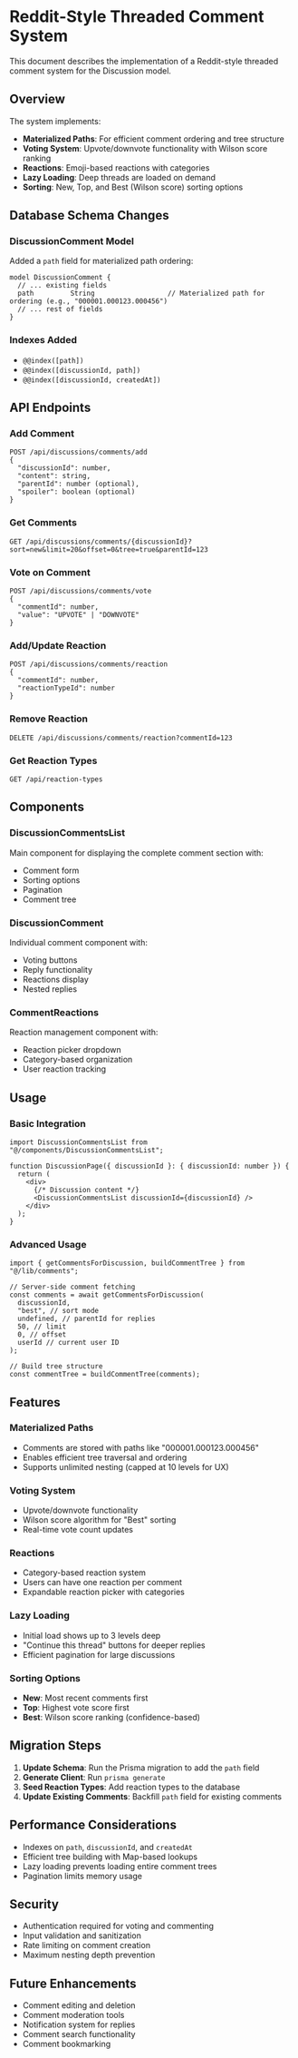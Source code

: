 # Reddit-Style Threaded Comment System

This document describes the implementation of a Reddit-style threaded comment system for the Discussion model.

## Overview

The system implements:
- **Materialized Paths**: For efficient comment ordering and tree structure
- **Voting System**: Upvote/downvote functionality with Wilson score ranking
- **Reactions**: Emoji-based reactions with categories
- **Lazy Loading**: Deep threads are loaded on demand
- **Sorting**: New, Top, and Best (Wilson score) sorting options

## Database Schema Changes

### DiscussionComment Model
Added a `path` field for materialized path ordering:
```prisma
model DiscussionComment {
  // ... existing fields
  path         String                  // Materialized path for ordering (e.g., "000001.000123.000456")
  // ... rest of fields
}
```

### Indexes Added
- `@@index([path])`
- `@@index([discussionId, path])`
- `@@index([discussionId, createdAt])`

## API Endpoints

### Add Comment
```
POST /api/discussions/comments/add
{
  "discussionId": number,
  "content": string,
  "parentId": number (optional),
  "spoiler": boolean (optional)
}
```

### Get Comments
```
GET /api/discussions/comments/{discussionId}?sort=new&limit=20&offset=0&tree=true&parentId=123
```

### Vote on Comment
```
POST /api/discussions/comments/vote
{
  "commentId": number,
  "value": "UPVOTE" | "DOWNVOTE"
}
```

### Add/Update Reaction
```
POST /api/discussions/comments/reaction
{
  "commentId": number,
  "reactionTypeId": number
}
```

### Remove Reaction
```
DELETE /api/discussions/comments/reaction?commentId=123
```

### Get Reaction Types
```
GET /api/reaction-types
```

## Components

### DiscussionCommentsList
Main component for displaying the complete comment section with:
- Comment form
- Sorting options
- Pagination
- Comment tree

### DiscussionComment
Individual comment component with:
- Voting buttons
- Reply functionality
- Reactions display
- Nested replies

### CommentReactions
Reaction management component with:
- Reaction picker dropdown
- Category-based organization
- User reaction tracking

## Usage

### Basic Integration
```tsx
import DiscussionCommentsList from "@/components/DiscussionCommentsList";

function DiscussionPage({ discussionId }: { discussionId: number }) {
  return (
    <div>
      {/* Discussion content */}
      <DiscussionCommentsList discussionId={discussionId} />
    </div>
  );
}
```

### Advanced Usage
```tsx
import { getCommentsForDiscussion, buildCommentTree } from "@/lib/comments";

// Server-side comment fetching
const comments = await getCommentsForDiscussion(
  discussionId,
  "best", // sort mode
  undefined, // parentId for replies
  50, // limit
  0, // offset
  userId // current user ID
);

// Build tree structure
const commentTree = buildCommentTree(comments);
```

## Features

### Materialized Paths
- Comments are stored with paths like "000001.000123.000456"
- Enables efficient tree traversal and ordering
- Supports unlimited nesting (capped at 10 levels for UX)

### Voting System
- Upvote/downvote functionality
- Wilson score algorithm for "Best" sorting
- Real-time vote count updates

### Reactions
- Category-based reaction system
- Users can have one reaction per comment
- Expandable reaction picker with categories

### Lazy Loading
- Initial load shows up to 3 levels deep
- "Continue this thread" buttons for deeper replies
- Efficient pagination for large discussions

### Sorting Options
- **New**: Most recent comments first
- **Top**: Highest vote score first
- **Best**: Wilson score ranking (confidence-based)

## Migration Steps

1. **Update Schema**: Run the Prisma migration to add the `path` field
2. **Generate Client**: Run `prisma generate`
3. **Seed Reaction Types**: Add reaction types to the database
4. **Update Existing Comments**: Backfill `path` field for existing comments

## Performance Considerations

- Indexes on `path`, `discussionId`, and `createdAt`
- Efficient tree building with Map-based lookups
- Lazy loading prevents loading entire comment trees
- Pagination limits memory usage

## Security

- Authentication required for voting and commenting
- Input validation and sanitization
- Rate limiting on comment creation
- Maximum nesting depth prevention

## Future Enhancements

- Comment editing and deletion
- Comment moderation tools
- Notification system for replies
- Comment search functionality
- Comment bookmarking
